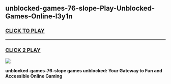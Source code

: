 
## unblocked-games-76-slope-Play-Unblocked-Games-Online-l3y1n
<h3>
<a href="https://premium76.site?title=unblocked-games-76-slope&ref=25A">CLICK TO PLAY</a></h3>
<hr>

<h3>
<a href="https://premium76.site?title=unblocked-games-76-slope&ref=25A">CLICK 2 PLAY</a>
  
</h3>

<a href="https://premium76.site?title=unblocked-games-76-slope&ref=25A"><img src="https://clearcache.store/games.png"></a>


**unblocked-games-76-slope games unblocked: Your Gateway to Fun and Accessible Online Gaming**
